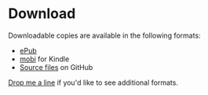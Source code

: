 # Download

Downloadable copies are available in the following formats:

* [ePub](Exploring_the_Future_of_Web_Monetization.epub)
* [mobi](Exploring_the_Future_of_Web_Monetization.mobi) for Kindle
* [Source files](https://github.com/yiibu/web-monetization) on GitHub

[Drop me a line](https://twitter.com/stephanierieger) if you'd like to see additional formats.